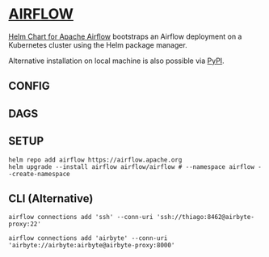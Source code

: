# [AIRFLOW](https://airflow.apache.org)

[Helm Chart for Apache Airflow](https://airflow.apache.org/docs/helm-chart/stable/index.html)
bootstraps an Airflow deployment on a Kubernetes cluster using the Helm package manager.

Alternative installation on local machine is also possible via [PyPI](https://airflow.apache.org/docs/apache-airflow/stable/installation/installing-from-pypi.html).

## CONFIG

## DAGS

## SETUP

```console
helm repo add airflow https://airflow.apache.org
helm upgrade --install airflow airflow/airflow # --namespace airflow --create-namespace
```

## CLI (Alternative)

```console
airflow connections add 'ssh' --conn-uri 'ssh://thiago:8462@airbyte-proxy:22'

airflow connections add 'airbyte' --conn-uri 'airbyte://airbyte:airbyte@airbyte-proxy:8000'
```
